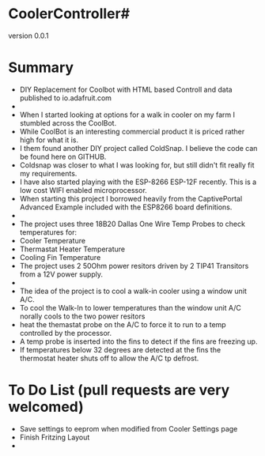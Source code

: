 # CoolerController#
version 0.0.1


# Summary
- DIY Replacement for Coolbot with HTML based Controll and data published to io.adafruit.com
-
- When I started looking at options for a walk in cooler on my farm I stumbled across the CoolBot.
- While CoolBot is an interesting commercial product it is priced rather high for what it is.
- I them found another DIY project called ColdSnap. I believe the code can be found here on GITHUB.
- Coldsnap was closer to what I was looking for, but still didn't fit really fit my requirements.
- I have also started playing with the ESP-8266 ESP-12F recently. This is a low cost WIFI enabled microprocessor.
- When starting this project I borrowed heavily from the CaptivePortal Advanced Example included with the ESP8266 board definitions.
-
- The project uses three 18B20 Dallas One Wire Temp Probes to check temperatures for:
- Cooler Temperature
- Thermastat Heater Temperature
- Cooling Fin Temperature
- The project uses 2 50Ohm power resitors driven by 2 TIP41 Transitors from a 12V power supply.
-
- The idea of the project is to cool a walk-in cooler using a window unit A/C.
- To cool the Walk-In to lower temperatures than the window unit A/C norally cools to the two power resitors
- heat the themastat probe on the A/C to force it to run to a temp controlled by the processor.
- A temp probe is inserted into the fins to detect if the fins are freezing up.
- If temperatures below 32 degrees are detected at the fins the thermostat heater shuts off to allow the A/C tp defrost.


# To Do List (pull requests are very welcomed)
- Save settings to eeprom when modified from Cooler Settings page
- Finish Fritzing Layout
- 



